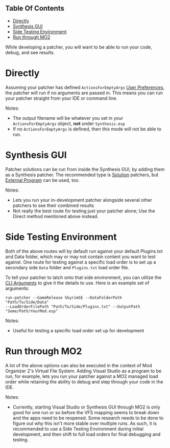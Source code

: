 <!-- START doctoc generated TOC please keep comment here to allow auto update -->
<!-- DON'T EDIT THIS SECTION, INSTEAD RE-RUN doctoc TO UPDATE -->
## Table Of Contents

- [Directly](#directly)
- [Synthesis GUI](#synthesis-gui)
- [Side Testing Environment](#side-testing-environment)
- [Run through MO2](#run-through-mo2)

<!-- END doctoc generated TOC please keep comment here to allow auto update -->

While developing a patcher, you will want to be able to run your code, debug, and see results.

# Directly
Assuming your patcher has defined `ActionsForEmptyArgs` [User Preferences](https://github.com/Mutagen-Modding/Synthesis/wiki/Coding-a-Patcher#user-preferences), the patcher will run if no arguments are passed in.  This means you can run your patcher straight from your IDE or command line.

Notes:
- The output filename will be whatever you set in your `ActionsForEmptyArgs` object, **not** under `Synthesis.esp`
- If no `ActionsForEmptyArgs` is defined, then this mode will not be able to run.

# Synthesis GUI
Patcher solutions can be run from inside the Synthesis GUI, by adding them as a Synthesis patcher.  The recommended type is [Solution](https://github.com/Mutagen-Modding/Synthesis/wiki/Local-Solution) patchers, but [External Program](https://github.com/Mutagen-Modding/Synthesis/wiki/External-Program) can be used, too.

Notes:
- Lets you run your in-development patcher alongside several other patchers to see their combined results
- Not really the best route for testing just your patcher alone; Use the Direct method mentioned above instead.

# Side Testing Environment
Both of the above routes will by default run against your default Plugins.txt and Data folder, which may or may not contain content you want to test against.   One route for testing against a specific load order is to set up a secondary side `Data` folder and `Plugins.txt` load order file.

To tell your patcher to latch onto that side environment, you can utilize the [CLI Arguments](https://github.com/Mutagen-Modding/Synthesis/wiki/CLI-Specification) to give it the details to use.  Here is an example set of arguments:

```
run-patcher --GameRelease SkyrimSE --DataFolderPath "Path/To/Side/Data"
--LoadOrderFilePath "Path/To/Side/Plugins.txt" --OutputPath "Some/Path/YourMod.esp"
```

Notes:
- Useful for testing a specific load order set up for development

# Run through MO2
A lot of the above options can also be executed in the context of Mod Organizer 2's Virtual File System.  Adding Visual Studio as a program to be run, for example, lets you run your patcher against a MO2 managed load order while retaining the ability to debug and step through your code in the IDE.

Notes:
- Currently, starting Visual Studio or Synthesis GUI through MO2 is only good for one run or so before the VFS mapping seems to break down and the apps need to be reopened.  Some research needs to be done to figure out why this isn't more stable over multiple runs.  As such, it is recommended to use a Side Testing Environment during initial development, and then shift to full load orders for final debugging and testing.